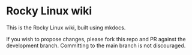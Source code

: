 Rocky Linux wiki
================

This is the Rocky Linux wiki, built using mkdocs.

If you wish to propose changes, please fork this repo and PR against the
development branch. Committing to the main branch is not discouraged.
